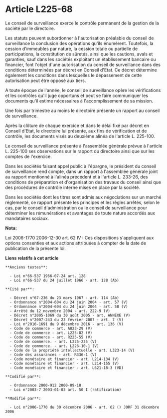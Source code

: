 # Article L225-68

Le conseil de surveillance exerce le contrôle permanent de la gestion de la société par le directoire.

Les statuts peuvent subordonner à l'autorisation préalable du conseil de surveillance la conclusion des opérations qu'ils
énumèrent. Toutefois, la cession d'immeubles par nature, la cession totale ou partielle de participations, la constitution de
sûretés, ainsi que les cautions, avals et garanties, sauf dans les sociétés exploitant un établissement bancaire ou
financier, font l'objet d'une autorisation du conseil de surveillance dans des conditions déterminées par décret en Conseil
d'Etat. Ce décret détermine également les conditions dans lesquelles le dépassement de cette autorisation peut être opposé
aux tiers.

A toute époque de l'année, le conseil de surveillance opère les vérifications et les contrôles qu'il juge opportuns et peut
se faire communiquer les documents qu'il estime nécessaires à l'accomplissement de sa mission.

Une fois par trimestre au moins le directoire présente un rapport au conseil de surveillance.

Après la clôture de chaque exercice et dans le délai fixé par décret en Conseil d'Etat, le directoire lui présente, aux fins
de vérification et de contrôle, les documents visés au deuxième alinéa de l'article L. 225-100.

Le conseil de surveillance présente à l'assemblée générale prévue à l'article L. 225-100 ses observations sur le rapport du
directoire ainsi que sur les comptes de l'exercice.

Dans les sociétés faisant appel public à l'épargne, le président du conseil de surveillance rend compte, dans un rapport à
l'assemblée générale joint au rapport mentionné à l'alinéa précédent et à l'article L. 233-26, des conditions de préparation
et d'organisation des travaux du conseil ainsi que des procédures de contrôle interne mises en place par la société.

Dans les sociétés dont les titres sont admis aux négociations sur un marché réglementé, ce rapport présente les principes et
les règles arrêtés, selon le cas, par le conseil d'administration ou le conseil de surveillance pour déterminer les
rémunérations et avantages de toute nature accordés aux mandataires sociaux.

**Nota:**

Loi 2006-1770 2006-12-30 art. 62 IV : Ces dispositions s'appliquent aux options consenties et aux actions attribuées à
compter de la date de publication de la présente loi.

**Liens relatifs à cet article**

	**Anciens textes**:

	  - Loi n°66-537 1966-07-24 art. 128
	  - Loi n°66-537 du 24 juillet 1966 - art. 128 (Ab)

	**Cité par**:

	  - Décret n°67-236 du 23 mars 1967 - art. 114 (Ab)
	  - Ordonnance n°2004-604 du 24 juin 2004 - art. 57 (V)
	  - Ordonnance n°2004-604 du 24 juin 2004 - art. 58 (V)
	  - Arrêté du 12 novembre 2004 - art. 222-9 (V)
	  - Décret n°2005-1069 du 30 août 2005 - art. ANNEXE (V)
	  - Décret n°2007-243 du 23 février 2007 - art. 7 (V)
	  - Loi n°2016-1691 du 9 décembre 2016 - art. 136 (V)
	  - Code de commerce - art. A823-29 (V)
	  - Code de commerce - art. L225-82 (V)
	  - Code de commerce - art. R225-55 (V)
	  - Code de commerce. - art. L225-235 (V)
	  - Code de commerce. - art. L226-10-1 (V)
	  - Code de la propriété intellectuelle - art. L323-14 (V)
	  - Code des assurances - art. R336-1 (V)
	  - Code monétaire et financier - art. L214-134 (V)
	  - Code monétaire et financier - art. L214-155 (V)
	  - Code monétaire et financier - art. L621-18-3 (VD)

	**Codifié par**:

	  - Ordonnance 2000-912 2000-09-18
	  - Loi n°2003-7 2003-01-03 art. 50 I (ratification)

	**Modifié par**:

	  - Loi n°2006-1770 du 30 décembre 2006 - art. 62 () JORF 31 décembre 2006
